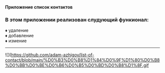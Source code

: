 **Приложение список контактов** 
### В этом приложении реализован слудующий функионал:
♦ удаление  
♦ добавление  
♦ измение  

---

![](https://github.com/adam-azhigov/list-of-contact/blob/main/%D0%B3%D0%B8%D1%84%D0%9F%D1%80%D0%B8%D0%BB%D0%BE%D0%B6%D0%B5%D0%BD%D0%B8%D1%8F.gif
















